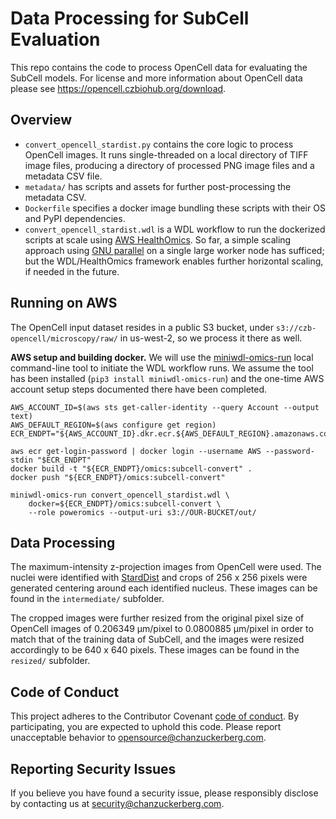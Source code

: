 # Data Processing for SubCell Evaluation 

This repo contains the code to process OpenCell data for evaluating the SubCell models. For license and more information about OpenCell data please see https://opencell.czbiohub.org/download.

## Overview

* `convert_opencell_stardist.py` contains the core logic to process OpenCell images. It runs single-threaded on a local directory of TIFF image files, producing a directory of processed PNG image files and a metadata CSV file.
* `metadata/` has scripts and assets for further post-processing the metadata CSV.
* `Dockerfile` specifies a docker image bundling these scripts with their OS and PyPI dependencies.
* `convert_opencell_stardist.wdl` is a WDL workflow to run the dockerized scripts at scale using [AWS HealthOmics](https://aws.amazon.com/healthomics/). So far, a simple scaling approach using [GNU parallel](https://www.gnu.org/software/parallel/ß) on a single large worker node has sufficed; but the WDL/HealthOmics framework enables further horizontal scaling, if needed in the future.

## Running on AWS

The OpenCell input dataset resides in a public S3 bucket, under `s3://czb-opencell/microscopy/raw/` in us-west-2, so we process it there as well.

**AWS setup and building docker.** We will use the [miniwdl-omics-run](https://github.com/miniwdl-ext/miniwdl-omics-run) local command-line tool to initiate the WDL workflow runs. We assume the tool has been installed (`pip3 install miniwdl-omics-run`) and the one-time AWS account setup steps documented there have been completed.

```
AWS_ACCOUNT_ID=$(aws sts get-caller-identity --query Account --output text)
AWS_DEFAULT_REGION=$(aws configure get region)
ECR_ENDPT="${AWS_ACCOUNT_ID}.dkr.ecr.${AWS_DEFAULT_REGION}.amazonaws.com"

aws ecr get-login-password | docker login --username AWS --password-stdin "$ECR_ENDPT"
docker build -t "${ECR_ENDPT}/omics:subcell-convert" .
docker push "${ECR_ENDPT}/omics:subcell-convert"

miniwdl-omics-run convert_opencell_stardist.wdl \
    docker=${ECR_ENDPT}/omics:subcell-convert \
    --role poweromics --output-uri s3://OUR-BUCKET/out/
```

## Data Processing

The maximum-intensity z-projection images from OpenCell were used. The nuclei were identified with [StardDist](https://stardist.net/) and crops of 256 x 256 pixels were generated centering around each identified nucleus. These images can be found in the `intermediate/` subfolder. 

The cropped images were further resized from the original pixel size of OpenCell images of 0.206349 μm/pixel to 0.0800885 μm/pixel in order to match that of the training data of SubCell, and the images were resized accordingly to be 640 x 640 pixels. These images can be found in the `resized/` subfolder.

## Code of Conduct

This project adheres to the Contributor Covenant [code of conduct](https://github.com/chanzuckerberg/.github/blob/master/CODE_OF_CONDUCT.md). By participating, you are expected to uphold this code. Please report unacceptable behavior to [opensource@chanzuckerberg.com](mailto:opensource@chanzuckerberg.com).

## Reporting Security Issues

If you believe you have found a security issue, please responsibly disclose by contacting us at [security@chanzuckerberg.com](mailto:security@chanzuckerberg.com).
